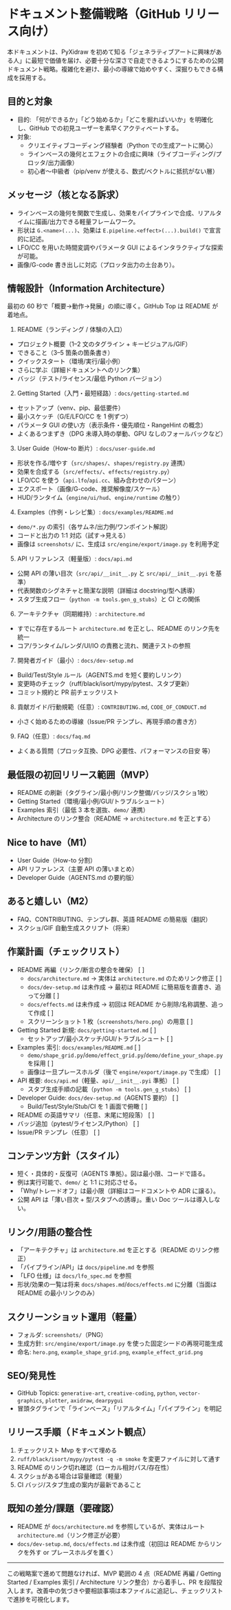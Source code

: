 # ドキュメント整備戦略（GitHub リリース向け）

本ドキュメントは、PyXidraw を初めて知る「ジェネラティブアートに興味がある人」に最短で価値を届け、必要十分な深さで自走できるようにするための公開ドキュメント戦略。複雑化を避け、最小の導線で始めやすく、深掘りもできる構成を採用する。

## 目的と対象
- 目的: 「何ができるか」「どう始めるか」「どこを掘ればいいか」を明確化し、GitHub での初見ユーザーを素早くアクティベートする。
- 対象:
  - クリエイティブコーディング経験者（Python での生成アートに関心）
  - ラインベースの幾何とエフェクトの合成に興味（ライブコーディング/プロッタ/出力画像）
  - 初心者〜中級者（pip/venv が使える、数式/ベクトルに抵抗がない層）

## メッセージ（核となる訴求）
- ラインベースの幾何を関数で生成し、効果をパイプラインで合成、リアルタイムに描画/出力できる軽量フレームワーク。
- 形状は `G.<name>(...)`、効果は `E.pipeline.<effect>(...).build()` で宣言的に記述。
- LFO/CC を用いた時間変調やパラメータ GUI によるインタラクティブな探索が可能。
- 画像/G-code 書き出しに対応（プロッタ出力の土台あり）。

## 情報設計（Information Architecture）
最初の 60 秒で「概要→動作→発展」の順に導く。GitHub Top は README が着地点。

1) README（ランディング / 体験の入口）
- プロジェクト概要（1–2 文のタグライン + キービジュアル/GIF）
- できること（3–5 箇条の箇条書き）
- クイックスタート（環境/実行/最小例）
- さらに学ぶ（詳細ドキュメントへのリンク集）
- バッジ（テスト/ライセンス/最低 Python バージョン）

2) Getting Started（入門・最短経路）: `docs/getting-started.md`
- セットアップ（venv、pip、最低要件）
- 最小スケッチ（G/E/LFO/CC を 1 例ずつ）
- パラメータ GUI の使い方（表示条件・優先順位・RangeHint の概念）
- よくあるつまずき（DPG 未導入時の挙動、GPU なしのフォールバックなど）

3) User Guide（How-to 断片）: `docs/user-guide.md`
- 形状を作る/増やす（`src/shapes/`、`shapes/registry.py` 連携）
- 効果を合成する（`src/effects/`、`effects/registry.py`）
- LFO/CC を使う（`api.lfo`/`api.cc`、組み合わせのパターン）
- エクスポート（画像/G-code、推奨解像度/スケール）
- HUD/ランタイム（`engine/ui/hud`、`engine/runtime` の触り）

4) Examples（作例・レシピ集）: `docs/examples/README.md`
- `demo/*.py` の索引（各サムネ/出力例/ワンポイント解説）
- コードと出力の 1:1 対応（試す→見える）
- 画像は `screenshots/` に、生成は `src/engine/export/image.py` を利用予定

5) API リファレンス（軽量版）: `docs/api.md`
- 公開 API の薄い目次（`src/api/__init__.py` と `src/api/__init__.pyi` を基準）
- 代表関数のシグネチャと簡潔な説明（詳細は docstring/型へ誘導）
- スタブ生成フロー（`python -m tools.gen_g_stubs`）と CI との関係

6) アーキテクチャ（同期維持）: `architecture.md`
- すでに存在するルート `architecture.md` を正とし、README のリンク先を統一
- コア/ランタイム/レンダ/UI/IO の責務と流れ、関連テストの参照

7) 開発者ガイド（最小）: `docs/dev-setup.md`
- Build/Test/Style ルール（AGENTS.md を短く要約しリンク）
- 変更時のチェック（ruff/black/isort/mypy/pytest、スタブ更新）
- コミット規約と PR 前チェックリスト

8) 貢献ガイド/行動規範（任意）: `CONTRIBUTING.md`, `CODE_OF_CONDUCT.md`
- 小さく始めるための導線（Issue/PR テンプレ、再現手順の書き方）

9) FAQ（任意）: `docs/faq.md`
- よくある質問（プロッタ互換、DPG 必要性、パフォーマンスの目安 等）

## 最低限の初回リリース範囲（MVP）
- README の刷新（タグライン/最小例/リンク整備/バッジ/スクショ1枚）
- Getting Started（環境/最小例/GUI/トラブルシュート）
- Examples 索引（最低 3 本を選抜、`demo/` 連携）
- Architecture のリンク整合（README → `architecture.md` を正とする）

## Nice to have（M1）
- User Guide（How-to 分割）
- API リファレンス（主要 API の薄いまとめ）
- Developer Guide（AGENTS.md の要約版）

## あると嬉しい（M2）
- FAQ、CONTRIBUTING、テンプレ群、英語 README の簡易版（翻訳）
- スクショ/GIF 自動生成スクリプト（将来）

## 作業計画（チェックリスト）
- README 再編（リンク/断言の整合を確保） [ ]
  - `docs/architecture.md` → 実体は `architecture.md` のためリンク修正 [ ]
  - `docs/dev-setup.md` は未作成 → 最初は README に簡易版を直書き、追って分離 [ ]
  - `docs/effects.md` は未作成 → 初回は README から削除/名称調整、追って作成 [ ]
  - スクリーンショット 1 枚（`screenshots/hero.png`）の用意 [ ]
- Getting Started 新規: `docs/getting-started.md` [ ]
  - セットアップ/最小スケッチ/GUI/トラブルシュート [ ]
- Examples 索引: `docs/examples/README.md` [ ]
  - `demo/shape_grid.py`/`demo/effect_grid.py`/`demo/define_your_shape.py` を採用 [ ]
  - 画像は一旦プレースホルダ（後で `engine/export/image.py` で生成） [ ]
- API 概要: `docs/api.md`（軽量、`api/__init__.pyi` 準拠） [ ]
  - スタブ生成手順の記載（`python -m tools.gen_g_stubs`） [ ]
- Developer Guide: `docs/dev-setup.md`（AGENTS 要約） [ ]
  - Build/Test/Style/Stub/CI を 1 画面で俯瞰 [ ]
- README の英語サマリ（任意、末尾に短段落） [ ]
- バッジ追加（pytest/ライセンス/Python） [ ]
- Issue/PR テンプレ（任意） [ ]

## コンテンツ方針（スタイル）
- 短く・具体的・反復可（AGENTS 準拠）。図は最小限、コードで語る。
- 例は実行可能で、`demo/` と 1:1 に対応させる。
- 「Why/トレードオフ」は最小限（詳細はコードコメントや ADR に譲る）。
- 公開 API は「薄い目次 + 型/スタブへの誘導」。重い Doc ツールは導入しない。

## リンク/用語の整合性
- 「アーキテクチャ」は `architecture.md` を正とする（README のリンク修正）
- 「パイプライン/API」は `docs/pipeline.md` を参照
- 「LFO 仕様」は `docs/lfo_spec.md` を参照
- 形状/効果の一覧は将来 `docs/shapes.md`/`docs/effects.md` に分離（当面は README の最小リンクのみ）

## スクリーンショット運用（軽量）
- フォルダ: `screenshots/`（PNG）
- 生成方針: `src/engine/export/image.py` を使った固定シードの再現可能生成
- 命名: `hero.png`, `example_shape_grid.png`, `example_effect_grid.png`

## SEO/発見性
- GitHub Topics: `generative-art`, `creative-coding`, `python`, `vector-graphics`, `plotter`, `axidraw`, `dearpygui`
- 冒頭タグラインで「ラインベース」「リアルタイム」「パイプライン」を明記

## リリース手順（ドキュメント観点）
1) チェックリスト Mvp をすべて埋める
2) `ruff/black/isort/mypy/pytest -q -m smoke` を変更ファイルに対して通す
3) README のリンク切れ確認（ローカル相対パス/存在性）
4) スクショがある場合は容量確認（軽量）
5) CI バッジ/スタブ生成の案内が最新であること

## 既知の差分/課題（要確認）
- README が `docs/architecture.md` を参照しているが、実体はルート `architecture.md`（リンク修正が必要）
- `docs/dev-setup.md`, `docs/effects.md` は未作成（初回は README からリンクを外す or プレースホルダを置く）

---

この戦略案で進めて問題なければ、MVP 範囲の 4 点（README 再編 / Getting Started / Examples 索引 / Architecture リンク整合）から着手し、PR を段階投入します。改善中の気づきや要相談事項は本ファイルに追記し、チェックリストで進捗を可視化します。
